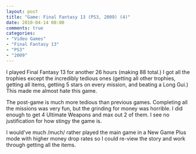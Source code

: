 ```yaml
---
layout: post
title: "Game: Final Fantasy 13 (PS3, 2009) (4)"
date: 2010-04-14 00:00
comments: true
categories:
- "Video Games"
- "Final Fantasy 13"
- "PS3"
- "2009"
---
```


I played Final Fantasy 13 for another 26 hours (making 88
total.) I got all the trophies except the incredibly tedious ones
(getting all other trophies, getting all items, getting 5 stars on
every mission, and beating a Long Gui.) This made me almost hate
this game.

The post-game is much more tedious than previous games. Completing
all the missions was very fun, but the grinding for money was
horrible. I did enough to get 4 Ultimate Weapons and max out 2 of
them. I see no justification for how stingy the game is.

I would've much /much/ rather played the main game in a New Game
Plus mode with higher money drop rates so I could re-view the
story and work through getting all the items.
